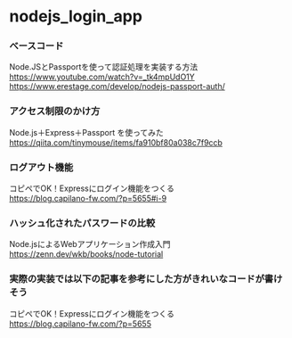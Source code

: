 # nodejs_login_app

### べースコード<br>
Node.JSとPassportを使って認証処理を実装する方法<br>
https://www.youtube.com/watch?v=_tk4mpUdO1Y<br>
https://www.erestage.com/develop/nodejs-passport-auth/

### アクセス制限のかけ方<br>
Node.js＋Express＋Passport を使ってみた<br>
https://qiita.com/tinymouse/items/fa910bf80a038c7f9ccb

### ログアウト機能<br>
コピペでOK！Expressにログイン機能をつくる<br>
https://blog.capilano-fw.com/?p=5655#i-9

### ハッシュ化されたパスワードの比較<br>
Node.jsによるWebアプリケーション作成入門<br>
https://zenn.dev/wkb/books/node-tutorial

### 実際の実装では以下の記事を参考にした方がきれいなコードが書けそう
コピペでOK！Expressにログイン機能をつくる<br>
https://blog.capilano-fw.com/?p=5655

